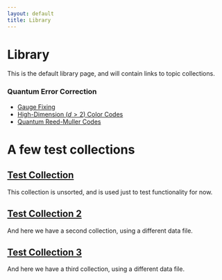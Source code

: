 ```yaml
---
layout: default
title: Library
---
```


# Library

This is the default library page, and will contain links to topic collections.



### Quantum Error Correction

- [Gauge Fixing](/library/gaugeFixing)
- [High-Dimension ($d>2$) Color Codes](/library/highDimensionColorCodes)
- [Quantum Reed-Muller Codes](/library/quantumReedMullerCodes)


# A few test collections

## [Test Collection](/library/testRefCollection)

This collection is unsorted, and is used just to test functionality for now.

## [Test Collection 2](/library/testCollection2)

And here we have a second collection, using a different data file.

## [Test Collection 3](/library/testCollection3)

And here we have a third collection, using a different data file.
